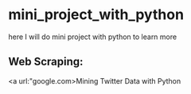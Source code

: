 # mini_project_with_python
here I will do mini project with python to learn more

## Web Scraping:
<a url:"google.com>Mining Twitter Data with Python</a>



